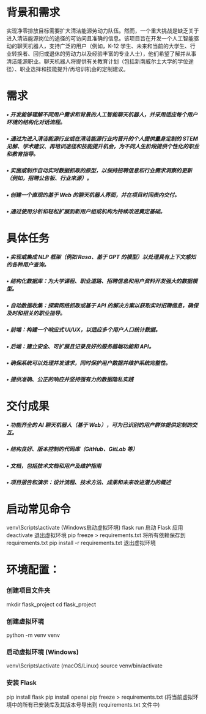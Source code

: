 # 背景和需求
实现净零排放目标需要扩大清洁能源劳动力队伍。然而，一个重大挑战是缺乏关于进入清洁能源岗位的途径的可访问且准确的信息。该项目旨在开发一个人工智能驱动的聊天机器人，支持广泛的用户（例如，K-12 学生、未来和当前的大学生、行业转换者、回归或退休的劳动力以及经验丰富的专业人士），他们希望了解并从事清洁能源职业。聊天机器人将提供有关教育计划（包括新南威尔士大学的学位途径）、职业选择和技能提升/再培训机会的定制建议。

# 需求
##### • 开发能够理解不同用户需求和背景的人工智能聊天机器人，并采用适应每个用户环境的结构化对话流程。 
##### • 通过为进入清洁能源行业或在清洁能源行业内晋升的个人提供量身定制的 STEM 见解、学术建议、再培训途径和技能提升机会，为不同人生阶段提供个性化的职业和教育指导。 
##### • 实施或制作自动实时数据抓取的原型，以保持招聘信息和行业需求洞察的更新（例如，招聘公告板、行业来源）。
##### • 创建一个直观的基于 Web 的聊天机器人界面，并在项目时间表内交付。 
##### • 通过使用分析和轻松扩展到新用户组或机构为持续改进奠定基础。 

# 具体任务
##### • 实现或集成 NLP 框架（例如 Rasa、基于 GPT 的模型）以处理具有上下文感知的各种用户查询。 
##### • 结构化数据库：为大学课程、职业道路、招聘信息和用户资料开发强大的数据模型。 
##### • 自动数据收集：探索网络抓取或基于 API 的解决方案以获取实时招聘信息，确保及时和相关的职业指导。 
##### • 前端：构建一个响应式 UI/UX，以适应多个用户人口统计数据。 
##### • 后端：建立安全、可扩展且记录良好的服务器端功能和 API。
##### • 确保系统可以处理*并发请求*，同时保护用户数据并维护系统完整性。 
##### • 提供准确、公正的响应并坚持强有力的数据隐私实践

# 交付成果
##### • 功能齐全的 AI 聊天机器人（基于 Web），可为已识别的用户群体提供定制的交互。
##### • 结构良好、版本控制的代码库（GitHub、GitLab 等）
##### • 文档，包括技术文档和用户及维护指南
##### • 项目报告和演示：设计流程、技术方法、成果和未来改进潜力的概述

# 启动常见命令
venv\Scripts\activate     (Windows启动虚拟环境)
flask run    启动 Flask 应用
deactivate   退出虚拟环境
pip freeze > requirements.txt   将所有依赖保存到 requirements.txt
pip install -r requirements.txt   退出虚拟环境

# 环境配置：
### 创建项目文件夹
mkdir flask_project
cd flask_project

### 创建虚拟环境
python -m venv venv

### 启动虚拟环境 (Windows)
venv\Scripts\activate
(macOS/Linux) source venv/bin/activate

### 安装 Flask  
pip install flask
pip install openai
pip freeze > requirements.txt  (将当前虚拟环境中的所有已安装库及其版本号导出到 requirements.txt 文件中)